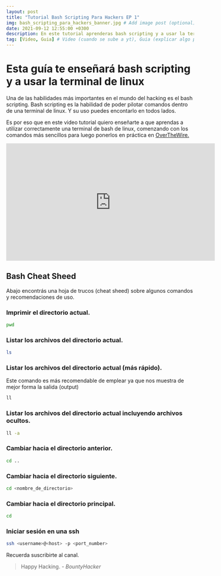 ```yaml
---
layout: post
title: "Tutorial Bash Scripting Para Hackers EP 1"
img: bash_scripting_para_hackers_banner.jpg # Add image post (optional) / size 1366x768
date: 2021-09-12 12:55:00 +0300
description: En este tutorial aprenderas bash scripting y a usar la terminal de linux. # Add post description (optional)
tag: [Video, Guia] # Video (cuando se sube a yt), Guia (explicar algo paso a paso), Articulo (hablar de algun tema de manera mas informal)
---
```


# Esta guía te enseñará bash scripting y a usar la terminal de linux

Una de las habilidades más importantes en el mundo del hacking es el bash scripting. Bash scripting es la habilidad de poder pilotar comandos dentro de una terminal de linux. Y su uso puedes encontarlo en todos lados.

Es por eso que en este video tutorial quiero enseñarte a que aprendas a utilizar correctamente una terminal de bash de linux, comenzando con los comandos más sencillos para luego ponerlos en práctica en 
<a href="https://overthewire.org/wargames/bandit/">OverTheWire.</a>


<iframe width="560" height="315" src="https://www.youtube.com/embed/MvH2PcfRVPA" title="YouTube video player" frameborder="0" allow="accelerometer; autoplay; clipboard-write; encrypted-media; gyroscope; picture-in-picture" allowfullscreen></iframe>

## Bash Cheat Sheed
Abajo encontrás una hoja de trucos (cheat sheed) sobre algunos comandos y recomendaciones de uso.

### Imprimir el directorio actual.
```bash
pwd
```

### Listar los archivos del directorio actual.
```bash
ls
```

### Listar los archivos del directorio actual (más rápido).
Este comando es más recomendable de emplear ya que nos muestra de mejor forma la salida (output)
```bash
ll
```

### Listar los archivos del directorio actual incluyendo archivos ocultos.
```bash
ll -a
```

### Cambiar hacia el directorio anterior.
```bash
cd ..
```

### Cambiar hacia el directorio siguiente.
```bash
cd <nombre_de_directorio>
```

### Cambiar hacia el directorio principal.
```bash
cd
```

### Iniciar sesión en una ssh
```bash
ssh <username>@<host> -p <port_number>
```

Recuerda suscribirte al canal.

> Happy Hacking. <cite>- BountyHacker</cite>
